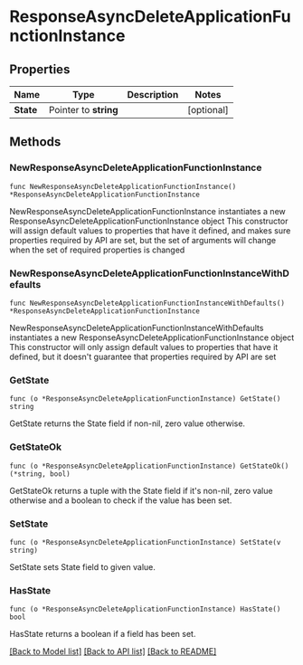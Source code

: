 # ResponseAsyncDeleteApplicationFunctionInstance

## Properties

Name | Type | Description | Notes
------------ | ------------- | ------------- | -------------
**State** | Pointer to **string** |  | [optional] 

## Methods

### NewResponseAsyncDeleteApplicationFunctionInstance

`func NewResponseAsyncDeleteApplicationFunctionInstance() *ResponseAsyncDeleteApplicationFunctionInstance`

NewResponseAsyncDeleteApplicationFunctionInstance instantiates a new ResponseAsyncDeleteApplicationFunctionInstance object
This constructor will assign default values to properties that have it defined,
and makes sure properties required by API are set, but the set of arguments
will change when the set of required properties is changed

### NewResponseAsyncDeleteApplicationFunctionInstanceWithDefaults

`func NewResponseAsyncDeleteApplicationFunctionInstanceWithDefaults() *ResponseAsyncDeleteApplicationFunctionInstance`

NewResponseAsyncDeleteApplicationFunctionInstanceWithDefaults instantiates a new ResponseAsyncDeleteApplicationFunctionInstance object
This constructor will only assign default values to properties that have it defined,
but it doesn't guarantee that properties required by API are set

### GetState

`func (o *ResponseAsyncDeleteApplicationFunctionInstance) GetState() string`

GetState returns the State field if non-nil, zero value otherwise.

### GetStateOk

`func (o *ResponseAsyncDeleteApplicationFunctionInstance) GetStateOk() (*string, bool)`

GetStateOk returns a tuple with the State field if it's non-nil, zero value otherwise
and a boolean to check if the value has been set.

### SetState

`func (o *ResponseAsyncDeleteApplicationFunctionInstance) SetState(v string)`

SetState sets State field to given value.

### HasState

`func (o *ResponseAsyncDeleteApplicationFunctionInstance) HasState() bool`

HasState returns a boolean if a field has been set.


[[Back to Model list]](../README.md#documentation-for-models) [[Back to API list]](../README.md#documentation-for-api-endpoints) [[Back to README]](../README.md)


